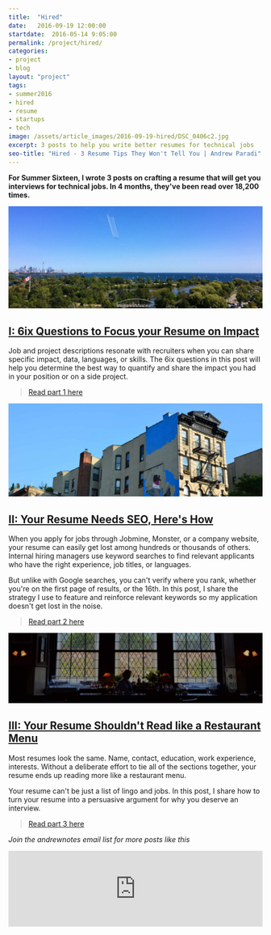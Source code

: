 ```yaml
---
title:  "Hired"
date:   2016-09-19 12:00:00
startdate:  2016-05-14 9:05:00
permalink: /project/hired/
categories: 
- project
- blog
layout: "project"
tags:
- summer2016
- hired
- resume
- startups
- tech
image: /assets/article_images/2016-09-19-hired/DSC_0406c2.jpg
excerpt: 3 posts to help you write better resumes for technical jobs 
seo-title: "Hired - 3 Resume Tips They Won't Tell You | Andrew Paradi"
---
```


**For Summer Sixteen, I wrote 3 posts on crafting a resume that will get you interviews for technical jobs. In 4 months, they've been read over 18,200 times.**

![6ix Questions](/assets/article_images/2016-09-19-hired/IMG_3171cr.jpg)

[I: 6ix Questions to Focus your Resume on Impact](/blog/hired-part-1)
---

Job and project descriptions resonate with recruiters when you can share specific impact, data, languages, or skills. The 6ix questions in this post will help you determine the best way to quantify and share the impact you had in your position or on a side project.

> [Read part 1 here](/blog/hired-part-1)    

![Choose your keywords wisely.](/assets/article_images/2016-09-19-hired/DSC_0543cr.jpg)

[II: Your Resume Needs SEO, Here's How](/blog/hired-part-2)
---

When you apply for jobs through Jobmine, Monster, or a company website, your resume can easily get lost among hundreds or thousands of others. Internal hiring managers use keyword searches to find relevant applicants who have the right experience, job titles, or languages.

But unlike with Google searches, you can't verify where you rank, whether you're on the first page of results, or the 16th. In this post, I share the strategy I use to feature and reinforce relevant keywords so my application doesn't get lost in the noise.

> [Read part 2 here](/blog/hired-part-2)

![](/assets/article_images/2016-09-19-hired/DSC_0249cr.jpg)

[III: Your Resume Shouldn't Read like a Restaurant Menu](/blog/hired-part-3)
---

Most resumes look the same. Name, contact, education, work experience, interests. Without a deliberate effort to tie all of the sections together, your resume ends up reading more like a restaurant menu.

Your resume can't be just a list of lingo and jobs. In this post, I share how to turn your resume into a persuasive argument for why you deserve an interview.

> [Read part 3 here](/blog/hired-part-3)

*Join the andrewnotes email list for more posts like this*
<script src="https://blitzen.com/scripts/blitzenForm.js" type="text/javascript"></script> <iframe src="https://andrew.blitzen.com/form/andrewnotes-footer-1?page=20160514-hiring-part-1" id="017ce06a18c93534f49cdb840176f9" onload="resizeCrossDomainIframe('017ce06a18c93534f49cdb840176f9', 'https://andrew.blitzen.com');" width="100%" style="border: none;" resize="true"></iframe>